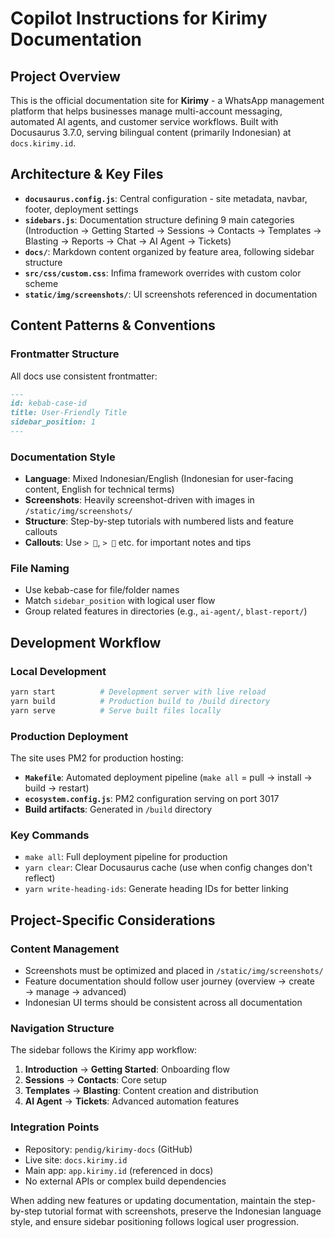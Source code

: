 # Copilot Instructions for Kirimy Documentation

## Project Overview

This is the official documentation site for **Kirimy** - a WhatsApp management platform that helps businesses manage multi-account messaging, automated AI agents, and customer service workflows. Built with Docusaurus 3.7.0, serving bilingual content (primarily Indonesian) at `docs.kirimy.id`.

## Architecture & Key Files

- **`docusaurus.config.js`**: Central configuration - site metadata, navbar, footer, deployment settings
- **`sidebars.js`**: Documentation structure defining 9 main categories (Introduction → Getting Started → Sessions → Contacts → Templates → Blasting → Reports → Chat → AI Agent → Tickets)
- **`docs/`**: Markdown content organized by feature area, following sidebar structure
- **`src/css/custom.css`**: Infima framework overrides with custom color scheme
- **`static/img/screenshots/`**: UI screenshots referenced in documentation

## Content Patterns & Conventions

### Frontmatter Structure

All docs use consistent frontmatter:

```markdown
---
id: kebab-case-id
title: User-Friendly Title
sidebar_position: 1
---
```

### Documentation Style

- **Language**: Mixed Indonesian/English (Indonesian for user-facing content, English for technical terms)
- **Screenshots**: Heavily screenshot-driven with images in `/static/img/screenshots/`
- **Structure**: Step-by-step tutorials with numbered lists and feature callouts
- **Callouts**: Use `> 🔐`, `> 🤖` etc. for important notes and tips

### File Naming

- Use kebab-case for file/folder names
- Match `sidebar_position` with logical user flow
- Group related features in directories (e.g., `ai-agent/`, `blast-report/`)

## Development Workflow

### Local Development

```bash
yarn start          # Development server with live reload
yarn build          # Production build to /build directory
yarn serve          # Serve built files locally
```

### Production Deployment

The site uses PM2 for production hosting:

- **`Makefile`**: Automated deployment pipeline (`make all` = pull → install → build → restart)
- **`ecosystem.config.js`**: PM2 configuration serving on port 3017
- **Build artifacts**: Generated in `/build` directory

### Key Commands

- `make all`: Full deployment pipeline for production
- `yarn clear`: Clear Docusaurus cache (use when config changes don't reflect)
- `yarn write-heading-ids`: Generate heading IDs for better linking

## Project-Specific Considerations

### Content Management

- Screenshots must be optimized and placed in `/static/img/screenshots/`
- Feature documentation should follow user journey (overview → create → manage → advanced)
- Indonesian UI terms should be consistent across all documentation

### Navigation Structure

The sidebar follows the Kirimy app workflow:

1. **Introduction** → **Getting Started**: Onboarding flow
2. **Sessions** → **Contacts**: Core setup
3. **Templates** → **Blasting**: Content creation and distribution
4. **AI Agent** → **Tickets**: Advanced automation features

### Integration Points

- Repository: `pendig/kirimy-docs` (GitHub)
- Live site: `docs.kirimy.id`
- Main app: `app.kirimy.id` (referenced in docs)
- No external APIs or complex build dependencies

When adding new features or updating documentation, maintain the step-by-step tutorial format with screenshots, preserve the Indonesian language style, and ensure sidebar positioning follows logical user progression.
